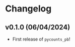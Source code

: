 # Changelog

<!--next-version-placeholder-->

## v0.1.0 (06/04/2024)

- First release of `pycounts_pb`!